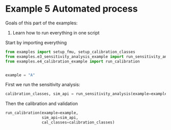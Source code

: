  # Example 5 Automated process
 Goals of this part of the examples:
 1. Learn how to run everything in one script

 Start by importing everything
```python
from examples import setup_fmu, setup_calibration_classes
from examples.e3_sensitivity_analysis_example import run_sensitivity_analysis
from examples.e4_calibration_example import run_calibration


example = "A"
```
 First we run the sensitivity analysis:
```python
calibration_classes, sim_api = run_sensitivity_analysis(example=example)
```
 Then the calibration and validation
```python
run_calibration(example=example,
                sim_api=sim_api,
                cal_classes=calibration_classes)
```
